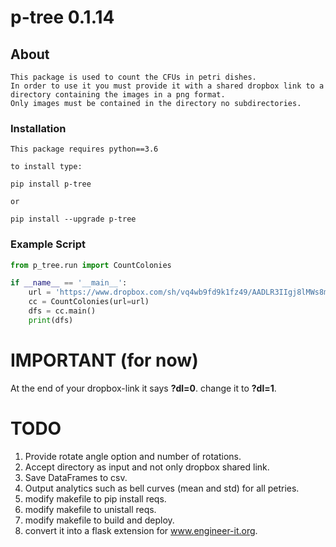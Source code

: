 # p-tree 0.1.14

## About
```
This package is used to count the CFUs in petri dishes.
In order to use it you must provide it with a shared dropbox link to a directory containing the images in a png format.
Only images must be contained in the directory no subdirectories.
```


### Installation
```
This package requires python==3.6

to install type:

pip install p-tree

or

pip install --upgrade p-tree
```


### Example Script


```python
from p_tree.run import CountColonies

if __name__ == '__main__':
    url = 'https://www.dropbox.com/sh/vq4wb9fd9k1fz49/AADLR3IIgj8lMWs8m9QLzdPoa?dl=1'
    cc = CountColonies(url=url)
    dfs = cc.main()
    print(dfs)
```

# IMPORTANT (for now)

At the end of your dropbox-link it says **?dl=0**. change it to **?dl=1**.

# TODO

1. Provide rotate angle option and number of rotations.
2. Accept directory as input and not only dropbox shared link.
3. Save DataFrames to csv.
4. Output analytics such as bell curves (mean and std) for all petries.
5. modify makefile to pip install reqs.
6. modify makefile to unistall reqs.
7. modify makefile to build and deploy.
8. convert it into a flask extension for www.engineer-it.org.
